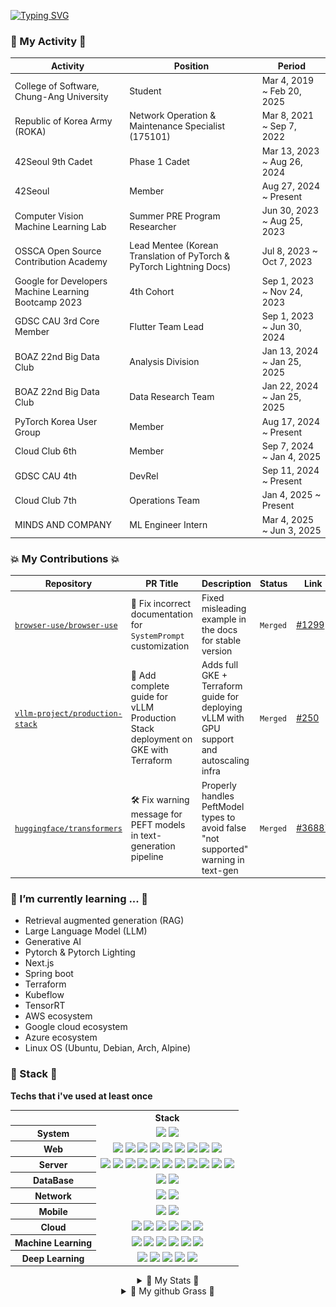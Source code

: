 [![Typing SVG](https://readme-typing-svg.demolab.com?font=Fira+Code&weight=900&size=64&pause=1000&center=true&vCenter=true&width=1000&height=200&lines=Hi%E2%9C%8C%F0%9F%8F%BB+falcons%F0%9F%A6%85)](https://git.io/typing-svg)


<h3 > 🤑 My Activity 🤑 </h3>

| Activity | Position | Period |
|----------|----------|----------|
| College of Software, Chung-Ang University | Student | Mar 4, 2019 ~ Feb 20, 2025 |
| Republic of Korea Army (ROKA) | Network Operation & Maintenance Specialist (175101) | Mar 8, 2021 ~ Sep 7, 2022 |
| 42Seoul 9th Cadet | Phase 1 Cadet | Mar 13, 2023 ~ Aug 26, 2024 |
| 42Seoul | Member | Aug 27, 2024 ~ Present |
| Computer Vision Machine Learning Lab | Summer PRE Program Researcher | Jun 30, 2023 ~ Aug 25, 2023 |
| OSSCA Open Source Contribution Academy | Lead Mentee (Korean Translation of PyTorch & PyTorch Lightning Docs) | Jul 8, 2023 ~ Oct 7, 2023 |
| Google for Developers Machine Learning Bootcamp 2023 | 4th Cohort | Sep 1, 2023 ~ Nov 24, 2023 |
| GDSC CAU 3rd Core Member | Flutter Team Lead | Sep 1, 2023 ~ Jun 30, 2024 |
| BOAZ 22nd Big Data Club | Analysis Division | Jan 13, 2024 ~ Jan 25, 2025 |
| BOAZ 22nd Big Data Club | Data Research Team | Jan 22, 2024 ~ Jan 25, 2025 |
| PyTorch Korea User Group | Member | Aug 17, 2024 ~ Present |
| Cloud Club 6th | Member | Sep 7, 2024 ~ Jan 4, 2025 |
| GDSC CAU 4th | DevRel | Sep 11, 2024 ~ Present |
| Cloud Club 7th | Operations Team | Jan 4, 2025 ~ Present |
| MINDS AND COMPANY | ML Engineer Intern | Mar 4, 2025 ~ Jun 3, 2025 |


<h3> 💥 My Contributions 💥</h3>

| Repository | PR Title | Description | Status | Link |
|------------|----------|-------------|--------|------|
| [`browser-use/browser-use`](https://github.com/browser-use/browser-use) | 📄 Fix incorrect documentation for `SystemPrompt` customization | Fixed misleading example in the docs for stable version | `Merged` | [#1299](https://github.com/browser-use/browser-use/pull/1299) |
| [`vllm-project/production-stack`](https://github.com/vllm-project/production-stack) | 📘 Add complete guide for vLLM Production Stack deployment on GKE with Terraform | Adds full GKE + Terraform guide for deploying vLLM with GPU support and autoscaling infra | `Merged` | [#250](https://github.com/vllm-project/production-stack/pull/250) |
| [`huggingface/transformers`](https://github.com/huggingface/transformers) | 🛠️ Fix warning message for PEFT models in text-generation pipeline | Properly handles PeftModel types to avoid false "not supported" warning in text-gen | `Merged` | [#36887](https://github.com/huggingface/transformers/pull/36887) |


<div>
   <h3> 🌱 I’m currently learning ... 🌱 </h3>
  <ul>
    <li>Retrieval augmented generation (RAG)</li>
    <li>Large Language Model (LLM)</li>
    <li>Generative AI</li>
    <li>Pytorch & Pytorch Lighting</li>
    <li>Next.js</li>
    <li>Spring boot</li>
    <li>Terraform</li>
    <li>Kubeflow</li>
    <li>TensorRT</li>
    <li>AWS ecosystem</li>
    <li>Google cloud ecosystem</li>
    <li>Azure ecosystem</li>
    <li>Linux OS (Ubuntu, Debian, Arch, Alpine)</li>
  </ul>  
</div>

<div>
   <h3> 💪 Stack 💪 </h3> 
  <strong>Techs that i've used at least once<br></strong>
  <table>
      <tr>
        <td>&nbsp;</td>
        <th scope="col">Stack</th>
      </tr>
      <tr>
        <th scope="row">System</th>
        <td align="center">
          <img src="https://img.shields.io/badge/C-A8B9CC?style=flat-square&logo=C&logoColor=white"/>
          <img src="https://img.shields.io/badge/C++-00599C?style=flat-square&logo=C%2B%2B&logoColor=white"/>
        </td>
      </tr>
      <tr>
        <th scope="row">Web</th>
        <td align="center">
          <img src="https://img.shields.io/badge/HTML5-E34F26?style=flat-square&logo=html5&logoColor=white"/> 
          <img src="https://img.shields.io/badge/CSS3-1572B6?style=flat-square&logo=css3&logoColor=white"/>
          <img src="https://img.shields.io/badge/JavaScript-F7DF1E?style=flat-square&logo=JavaScript&logoColor=black"/>
          <img src="https://img.shields.io/badge/TypeScript-3178C6?style=flat-square&logo=TypeScript&logoColor=white"/>
          <img src="https://img.shields.io/badge/React-61DAFB?style=flat-square&logo=React&logoColor=black"/>
          <img src="https://img.shields.io/badge/Next.js-000000?style=flat-square&logo=Next.js&logoColor=white"/>
          <img src="https://img.shields.io/badge/Redux-764ABC?style=flat-square&logo=Redux&logoColor=white"/>
          <img src="https://img.shields.io/badge/styledComponents-DB7093?style=flat-square&logo=styled-components&logoColor=white"/>
          <img src="https://img.shields.io/badge/tailwindcss-06B6D4?style=flat-square&logo=tailwindcss&logoColor=white"/>
        </td>
      </tr>
      <tr>
        <th scope="row">Server</th>
        <td align="center">
          <img src="https://img.shields.io/badge/Node.js-339933?style=flat-square&logo=Node.js&logoColor=white"/>
          <img src="https://img.shields.io/badge/Axios-5A29E4?style=flat-square&logo=Axios&logoColor=white"/>
          <img src="https://img.shields.io/badge/Express-000000?style=flat-square&logo=Express&logoColor=white"/>
	  <img src="https://img.shields.io/badge/Spring Boot-6DB33F?style=flat-square&logo=springboot&logoColor=white"/>
	  <img src="https://img.shields.io/badge/Gradle-02303A?style=flat-square&logo=Gradle&logoColor=white"/>
          <img src="https://img.shields.io/badge/Linux-FCC624?style=flat-square&logo=Linux&logoColor=black"/>
          <img src="https://img.shields.io/badge/Ubuntu-E95420?style=flat-square&logo=Ubuntu&logoColor=white"/>
          <img src="https://img.shields.io/badge/Debian-A81D33?style=flat-square&logo=Debian&logoColor=white"/>
	  <img src="https://img.shields.io/badge/Alpine Linux-0D597F?style=flat-square&logo=alpinelinux&logoColor=white"/>
	  <img src="https://img.shields.io/badge/Arch Linux-1793D1?style=flat-square&logo=archlinux&logoColor=white"/>
	  <img src="https://img.shields.io/badge/Rocky Linux-10B981?style=flat-square&logo=rockylinux&logoColor=white"/>
        </td>
      </tr>
      <tr>
        <th scope="row">DataBase</th>
        <td align="center">
          <img src="https://img.shields.io/badge/Firebase-FFCA28?style=flat-square&logo=Firebase&logoColor=black"/>
          <img src="https://img.shields.io/badge/MySQL-4479A1?style=flat-square&logo=MySQL&logoColor=white"/>
        </td>
      </tr>
      <tr>
        <th scope="row">Network</th>
        <td align="center">
          <img src="https://img.shields.io/badge/Go-00ADD8?style=flat-square&logo=Go&logoColor=white"/>
          <img src="https://img.shields.io/badge/Rust-000000?style=flat-square&logo=Rust&logoColor=white"/>
        </td>
      </tr>
      <tr>
        <th scope="row">Mobile</th>
        <td align="center">
          <img src="https://img.shields.io/badge/Flutter-02569B?style=flat-square&logo=Flutter&logoColor=white"/>
          <img src="https://img.shields.io/badge/Dart-0175C2?style=flat-square&logo=Dart&logoColor=white"/>
        </td>
      </tr>
      <tr>
        <th scope="row">Cloud</th>
        <td align="center">
	  <img src="https://img.shields.io/badge/Google Cloud-4285F4?style=flat-square&logo=GoogleCloud&logoColor=white"/>
          <img src="https://img.shields.io/badge/AWS-232F3E?style=flat-square&logo=amazonwebservices&logoColor=white"/>
	  <img src="https://img.shields.io/badge/Docker-2496ED?style=flat-square&logo=docker&logoColor=white"/>
          <img src="https://img.shields.io/badge/Kubernetes-326CE5?style=flat-square&logo=kubernetes&logoColor=white"/>
	  <img src="https://img.shields.io/badge/Helm-0F1689?style=flat-square&logo=helm&logoColor=white"/>
	  <img src="https://img.shields.io/badge/Terraform-844FBA?style=flat-square&logo=terraform&logoColor=white"/>
        </td>
      </tr>
      <tr>
        <th scope="row">Machine Learning</th>
        <td align="center">
          <img src="https://img.shields.io/badge/scikit_learn-F7931E?style=flat-square&logo=scikit-learn&logoColor=white"/>
          <img src="https://img.shields.io/badge/Python-3776AB?style=flat-square&logo=Python&logoColor=white"/>
          <img src="https://img.shields.io/badge/TensorFlow-FF6F00?style=flat-square&logo=TensorFlow&logoColor=white"/>
          <img src="https://img.shields.io/badge/Pandas-150458?style=flat-square&logo=Pandas&logoColor=white"/>
          <img src="https://img.shields.io/badge/Numpy-013243?style=flat-square&logo=Numpy&logoColor=white"/>
          <img src="https://img.shields.io/badge/R-276DC3?style=flat-square&logo=R&logoColor=white"/>
        </td>
      </tr>
      <tr>
        <th scope="row">Deep Learning</th>
        <td align="center">
          <img src="https://img.shields.io/badge/Keras-D00000?style=flat-square&logo=Keras&logoColor=white"/>
          <img src="https://img.shields.io/badge/Pytorch-EE4C2C?style=flat-square&logo=Pytorch&logoColor=white"/>
	  <img src="https://img.shields.io/badge/Lightning-792EE5?style=flat-square&logo=lightning&logoColor=white"/>
          <img src="https://img.shields.io/badge/Langchain-1C3C3C?style=flat-square&logo=langchain&logoColor=white"/>
	  <img src="https://img.shields.io/badge/Huggingface-FFD21E?style=flat-square&logo=huggingface&logoColor=black"/>
        </td>
      </tr>
    </table>
</div>


<div align = "center">
	<details>
		<summary> 💚 My Stats 💚 </summary>
		<img src="https://github-profile-trophy.vercel.app/?username=falconlee236&theme=algolia&margin-w=10&margin-h=10&row=1&column=8"/>
		<img width="400" src="https://github-readme-stats.vercel.app/api?username=falconlee236&count_private=true&show_icons=true&theme=tokyonight" />  
		<a href="https://stackoverflow.com/users/12867943/notepad" target="_blank">
			<img width="400" src="https://readme-components.vercel.app/api?component=stackoverflow&stackoverflowid=12867943">
		</a>
		<img width="830" src="https://github-readme-activity-graph.vercel.app/graph?username=falconlee236&bg_color=21232a&color=a8eeff&line=61dafb&point=f0fcff&area=true&hide_border=false" />
	 	<img width="400" src="https://raw.githubusercontent.com/falconlee236/github-stats/master/generated/overview.svg#gh-dark-mode-only" />
		<img width="400" src="https://raw.githubusercontent.com/falconlee236/github-stats/master/generated/languages.svg#gh-dark-mode-only" />
		<a href="https://solved.ac/profile/hermit236" target="_blank">
			<img src="http://mazassumnida.wtf/api/v2/generate_badge?boj=hermit236">
		</a>
		<img width="400" src="https://leetcard.jacoblin.cool/falconlee236?theme=unicorn" />
		<img src="https://api.accredible.com/v1/frontend/credential_website_embed_image/certificate/90950821"/>
	</details>
</div>

<div align = "center">
	<details>
		<summary>🌲 My github Grass 🌲</summary>
		<img src="./profile-3d-contrib/profile-season-animate.svg">
	</details>
</div> 

